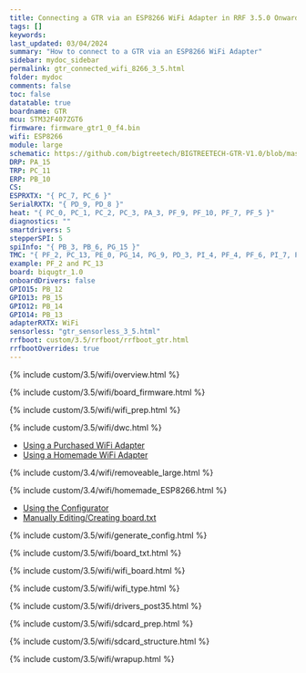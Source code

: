 ```yaml
---
title: Connecting a GTR via an ESP8266 WiFi Adapter in RRF 3.5.0 Onwards
tags: []
keywords: 
last_updated: 03/04/2024
summary: "How to connect to a GTR via an ESP8266 WiFi Adapter"
sidebar: mydoc_sidebar
permalink: gtr_connected_wifi_8266_3_5.html
folder: mydoc
comments: false
toc: false
datatable: true
boardname: GTR
mcu: STM32F407ZGT6
firmware: firmware_gtr1_0_f4.bin
wifi: ESP8266
module: large
schematic: https://github.com/bigtreetech/BIGTREETECH-GTR-V1.0/blob/master/BTT%20GTR%20V1.0/manual/GTR%20V1.0(SCH).PDF
DRP: PA_15
TRP: PC_11
ERP: PB_10
CS:
ESPRXTX: "{ PC_7, PC_6 }"
SerialRXTX: "{ PD_9, PD_8 }"
heat: "{ PC_0, PC_1, PC_2, PC_3, PA_3, PF_9, PF_10, PF_7, PF_5 }"
diagnostics: ""
smartdrivers: 5
stepperSPI: 5
spiInfo: "{ PB_3, PB_6, PG_15 }"
TMC: "{ PF_2, PC_13, PE_0, PG_14, PG_9, PD_3, PI_4, PF_4, PF_6, PI_7, PF_12 }"
example: PF_2 and PC_13
board: biqugtr_1.0
onboardDrivers: false
GPIO15: PB_12
GPIO13: PB_15
GPIO12: PB_14
GPIO14: PB_13
adapterRXTX: WiFi
sensorless: "gtr_sensorless_3_5.html"
rrfboot: custom/3.5/rrfboot/rrfboot_gtr.html
rrfbootOverrides: true
---
```


{% include custom/3.5/wifi/overview.html %}

{% include custom/3.5/wifi/board_firmware.html %}

{% include custom/3.5/wifi/wifi_prep.html %}

{% include custom/3.5/wifi/dwc.html %}

<ul id="profileTabs" class="nav nav-tabs">
    <li class="active"><a class="noCrossRef" href="#purchased" data-toggle="tab">Using a Purchased WiFi Adapter</a></li>
    <li><a class="noCrossRef" href="#homemade" data-toggle="tab">Using a Homemade WiFi Adapter</a></li>
</ul>
  <div class="tab-content">
<div role="tabpanel" class="tab-pane active" id="purchased" markdown="1">

{% include custom/3.4/wifi/removeable_large.html %}

</div>

<div role="tabpanel" class="tab-pane" id="homemade" markdown="1">

{% include custom/3.4/wifi/homemade_ESP8266.html %}

</div>

</div>

<ul id="profileTabs" class="nav nav-tabs">
    <li class="active"><a class="noCrossRef" href="#generate" data-toggle="tab">Using the Configurator</a></li>
    <li><a class="noCrossRef" href="#manual" data-toggle="tab">Manually Editing/Creating board.txt</a></li>
</ul>
  <div class="tab-content">
<div role="tabpanel" class="tab-pane active" id="generate" markdown="1">

{% include custom/3.5/wifi/generate_config.html %}

</div>

<div role="tabpanel" class="tab-pane" id="manual" markdown="1">

{% include custom/3.5/wifi/board_txt.html %}

{% include custom/3.5/wifi/wifi_board.html %}

{% include custom/3.5/wifi/wifi_type.html %}

{% include custom/3.5/wifi/drivers_post35.html %}

</div>

</div>

{% include custom/3.5/wifi/sdcard_prep.html %}

{% include custom/3.5/wifi/sdcard_structure.html %}

{% include custom/3.5/wifi/wrapup.html %}

